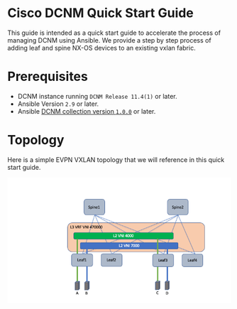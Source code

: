 # Cisco DCNM Quick Start Guide

This guide is intended as a quick start guide to accelerate the process of managing DCNM using Ansible.  We provide a step by step process of adding leaf and spine NX-OS devices to an existing vxlan fabric.

# Prerequisites

* DCNM instance running `DCNM Release 11.4(1)` or later.
* Ansible Version `2.9` or later.
* Ansible [DCNM collection version `1.0.0`](https://galaxy.ansible.com/cisco/dcnm) or later.

# Topology

Here is a simple EVPN VXLAN topology that we will reference in this quick start guide.

![1](Topology.png)
